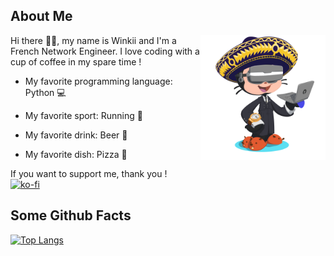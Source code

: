 
## About Me 
<a><img align="right" width="200" height="200" src="https://github.com/Winkii/Winkii/blob/main/img/profile.png"></a>

Hi there 👋👋, my name is Winkii and I'm a French Network Engineer. I love coding with a cup of coffee in my spare time !

- My favorite programming language: Python 💻

- My favorite sport: Running 🏃

- My favorite drink: Beer 🍺

- My favorite dish: Pizza 🍕

If you want to support me, thank you !<br>
[![ko-fi](https://ko-fi.com/img/githubbutton_sm.svg)](https://ko-fi.com/G2G2BJ2E7)
<br>

## Some Github Facts 
[![Top Langs](https://github-readme-stats.vercel.app/api/top-langs/?username=winkii&layout=compact&bg_color=0,26A641,1F6FEB&title_color=fff&text_color=fff)](https://github.com/anuraghazra/github-readme-stats)

<!--
**Winkii/Winkii** is a ✨ _special_ ✨ repository because its `README.md` (this file) appears on your GitHub profile.

Here are some ideas to get you started:

- 🔭 I’m currently working on ...
- 🌱 I’m currently learning ...
- 👯 I’m looking to collaborate on ...
- 🤔 I’m looking for help with ...
- 💬 Ask me about ...
- 📫 How to reach me: ...
- 😄 Pronouns: ...
- ⚡ Fun fact: ...
-->
